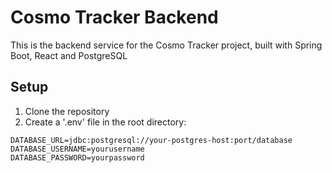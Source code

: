 # Cosmo Tracker Backend

This is the backend service for the Cosmo Tracker project, built with Spring Boot, React and PostgreSQL
 
## Setup

1. Clone the repository
2. Create a '.env' file in the root directory:

```env
DATABASE_URL=jdbc:postgresql://your-postgres-host:port/database
DATABASE_USERNAME=yourusername
DATABASE_PASSWORD=yourpassword

